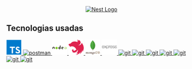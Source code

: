 <p align="center">
  <a href="http://nestjs.com/" target="blank"><img src="https://nestjs.com/img/logo-small.svg" width="200" alt="Nest Logo" /></a>
</p>

## Tecnologias usadas

<p align="left">
<a href="https://www.typescriptlang.org/" target="_blank" rel="noreferrer"> <img src="https://raw.githubusercontent.com/devicons/devicon/master/icons/typescript/typescript-original.svg" alt="typescript" width="40" height="40"/> </a><a href="https://postman.com" target="_blank" rel="noreferrer"> <img src="https://www.vectorlogo.zone/logos/getpostman/getpostman-icon.svg" alt="postman" width="40" height="40"/> </a><a href="https://nodejs.org" target="_blank" rel="noreferrer"> <img src="https://raw.githubusercontent.com/devicons/devicon/master/icons/nodejs/nodejs-original-wordmark.svg" alt="nodejs" width="40" height="40"/> </a> <a href="https://nestjs.com/" target="_blank" rel="noreferrer"> <img src="https://raw.githubusercontent.com/devicons/devicon/master/icons/nestjs/nestjs-plain.svg" alt="nestjs" width="40" height="40"/> </a><a href="https://www.mongodb.com/" target="_blank" rel="noreferrer"> <img src="https://raw.githubusercontent.com/devicons/devicon/master/icons/mongodb/mongodb-original-wordmark.svg" alt="mongodb" width="40" height="40"/> </a><a href="https://expressjs.com" target="_blank" rel="noreferrer"> <img src="https://raw.githubusercontent.com/devicons/devicon/master/icons/express/express-original-wordmark.svg" alt="express" width="40" height="40"/> </a><a href="https://git-scm.com/" target="_blank" rel="noreferrer"> <img src="https://www.vectorlogo.zone/logos/git-scm/git-scm-icon.svg" alt="git" width="40" height="40"/> </a> <a href="https://nodemailer.com/about/" target="_blank" rel="noreferrer"> <img src="https://raw.githubusercontent.com/andris9/Nodemailer/master/assets/nm_logo_200x136.png" alt="git" width="40" height="40"/> </a><a href="https://www.passportjs.org/" target="_blank" rel="noreferrer"> <img src="https://cdn.glitch.me/project-avatar/0d184ee3-fd8d-4b94-acf4-b4e686e57375.png" alt="git" width="40" height="40"/> </a><a href="https://fakerjs.dev/" target="_blank" rel="noreferrer"> <img src="https://fakerjs.dev/logo.svg" alt="git" width="40" height="40"/> </a><a href="https://eslint.org/" target="_blank" rel="noreferrer"> <img src="https://es.eslint.org/icon-512.png" alt="git" width="40" height="40"/> </a><a href="https://prettier.io/" target="_blank" rel="noreferrer"> <img src="https://prettier.io/icon.png" alt="git" width="40" height="40"/> </a><a href="https://jwt.io/" target="_blank" rel="noreferrer"> <img src="hhttps://ies.solutions/wordpress/wp-content/uploads/jwt.png" alt="git" width="40" height="40"/> </a>

</p>
